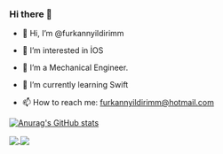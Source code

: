 ### Hi there 👋



<!--
**furkannyildirimm/furkannyildirimm** is a ✨ _special_ ✨ repository because its `README.md` (this file) appears on your GitHub profile.

Here are some ideas to get you started:
-->

- 👋 Hi, I’m @furkannyildirimm

- 👀 I’m interested in İOS

- 🔭 I’m a Mechanical Engineer.

- 🌱 I’m currently learning Swift

- 📫 How to reach me: furkannyildirimm@hotmail.com

[![Anurag's GitHub stats](https://github-readme-stats.vercel.app/api?username=furkannyildirimm&theme=dark&show_icons=true)](https://github.com/anuraghazra/github-readme-stats)

<a href="https://github.com/anuraghazra/github-readme-stats">
  <img align="center" src="https://github-readme-stats.vercel.app/api/pin/?username=anuraghazra&repo=github-readme-stats" />
</a>
<a href="https://github.com/anuraghazra/convoychat">
  <img align="center" src="https://github-readme-stats.vercel.app/api/pin/?username=anuraghazra&repo=convoychat" />
</a>
